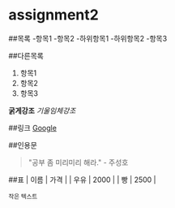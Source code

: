 # assignment2

##목록
-항목1
-항목2
  -하위항목1
  -하위항목2
-항목3

##다른목록
1. 항목1
2. 항목2
3. 항목3

**굵게강조**
*기울임체강조*

##링크
[Google](https://www.google.com)

##인용문
> "공부 좀 미리미리 해라." - 주성호

##표
|  이름  |  가격  |
|  우유  |  2000  |
|   빵   |  2500  |

<sup>작은 텍스트</sup>
